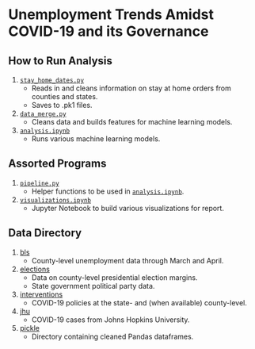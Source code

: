 # Unemployment Trends Amidst COVID-19 and its Governance

## How to Run Analysis

1. [`stay_home_dates.py`](./stay_home_dates.py)
   * Reads in and cleans information on stay at home orders from counties and states.
   * Saves to .pk1 files.
2. [`data_merge.py`](./data_merge.py)
   * Cleans data and builds features for machine learning models.
3. [`analysis.ipynb`](./analysis.ipynb)
   * Runs various machine learning models.

## Assorted Programs

1. [`pipeline.py`](./pipeline.py)
   * Helper functions to be used in [`analysis.ipynb`](./analysis.ipynb).
2. [`visualizations.ipynb`](./visualizations.ipynb)
   * Jupyter Notebook to build various visualizations for report.

## Data Directory

1. [bls](./data/bls/)
   * County-level unemployment data through March and April.
2. [elections](./data/elections/)
   * Data on county-level presidential election margins.
   * State government political party data.
3. [interventions](./data/interventions/)
   * COVID-19 policies at the state- and (when available) county-level.
4. [jhu](./data/jhu/)
   * COVID-19 cases from Johns Hopkins University.
5. [pickle](./data/pickle/)
   * Directory containing cleaned Pandas dataframes.

